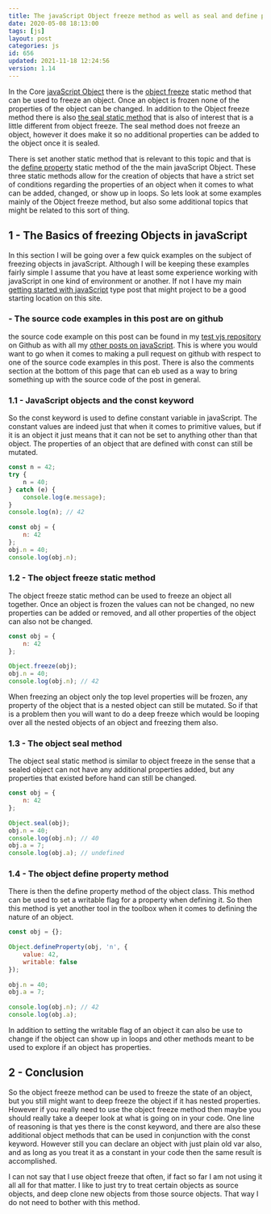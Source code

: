 ```yaml
---
title: The javaScript Object freeze method as well as seal and define property
date: 2020-05-08 18:13:00
tags: [js]
layout: post
categories: js
id: 656
updated: 2021-11-18 12:24:56
version: 1.14
---
```


In the Core [javaScript Object](https://developer.mozilla.org/en-US/docs/Web/JavaScript/Reference/Global_Objects/Object) there is the [object freeze](https://developer.mozilla.org/en-US/docs/Web/JavaScript/Reference/Global_Objects/Object/freeze) static method that can be used to freeze an object. Once an object is frozen none of the properties of the object can be changed. In addition to the Object freeze method there is also [the seal static method](https://developer.mozilla.org/en-US/docs/Web/JavaScript/Reference/Global_Objects/Object/seal) that is also of interest that is a little different from object freeze. The seal method does not freeze an object, however it does make it so no additional properties can be added to the object once it is sealed. 

There is set another static method that is relevant to this topic and that is the [define property](https://developer.mozilla.org/en-US/docs/Web/JavaScript/Reference/Global_Objects/Object/defineProperty) static method of the the main javaScript Object. These three static methods allow for the creation of objects that have a strict set of conditions regarding the properties of an object when it comes to what can be added, changed, or show up in loops. So lets look at some examples mainly of the Object freeze method, but also some additional topics that might be related to this sort of thing.

<!-- more -->

## 1 - The Basics of freezing Objects in javaScript

In this section I will be going over a few quick examples on the subject of freezing objects in javaScript. Although I will be keeping these examples fairly simple I assume that you have at least some experience working with javaScript in one kind of environment or another. If not I have my main [getting started with javaScript](/2018/11/27/js-getting-started/) type post that might project to be a good starting location on this site.

### - The source code examples in this post are on github

the source code example on this post can be found in my [test vjs repository](https://github.com/dustinpfister/test_vjs/tree/master/for_post/js-javascript-object-freeze-seal-and-define-property/s1-basics) on Github as with all my [other posts on javaScript](/categories/js/). This is where you would want to go when it comes to making a pull request on github with respect to one of the source code examples in this post. There is also the comments section at the bottom of this page that can eb used as a way to bring something up with the source code of the post in general.

### 1.1 - JavaScript objects and the const keyword

So the const keyword is used to define constant variable in javaScript. The constant values are indeed just that when it comes to primitive values, but if it is an object it just means that it can not be set to anything other than that object. The properties of an object that are defined with const can still be mutated.

```js
const n = 42;
try {
    n = 40;
} catch (e) {
    console.log(e.message);
}
console.log(n); // 42
 
const obj = {
    n: 42
};
obj.n = 40;
console.log(obj.n);
```

### 1.2 - The object freeze static method

The object freeze static method can be used to freeze an object all together. Once an object is frozen the values can not be changed, no new properties can be added or removed, and all other properties of the object can also not be changed.

```js
const obj = {
    n: 42
};
 
Object.freeze(obj);
obj.n = 40;
console.log(obj.n); // 42
```

When freezing an object only the top level properties will be frozen, any property of the object that is a nested object can still be mutated. So if that is a problem then you will want to do a deep freeze which would be looping over all the nested objects of an object and freezing them also.

### 1.3 - The object seal method

The object seal static method is similar to object freeze in the sense that a sealed object can not have any additional properties added, but any properties that existed before hand can still be changed.

```js
const obj = {
    n: 42
};
 
Object.seal(obj);
obj.n = 40;
console.log(obj.n); // 40
obj.a = 7;
console.log(obj.a); // undefined
```

### 1.4 - The object define property method

There is then the define property method of the object class. This method can be used to set a writable flag for a property when defining it. So then this method is yet another tool in the toolbox when it comes to defining the nature of an object.

```js
const obj = {};
 
Object.defineProperty(obj, 'n', {
    value: 42,
    writable: false
});
 
obj.n = 40;
obj.a = 7;
 
console.log(obj.n); // 42
console.log(obj.a);
```

In addition to setting the writable flag of an object it can also be use to change if the object can show up in loops and other methods meant to be used to explore if an object has properties.

## 2 - Conclusion

So the object freeze method can be used to freeze the state of an object, but you still might want to deep freeze the object if it has nested properties. However if you really need to use the object freeze method then maybe you should really take a deeper look at what is going on in your code. One line of reasoning is that yes there is the const keyword, and there are also these additional object methods that can be used in conjunction with the const keyword. However still you can declare an object with just plain old var also, and as long as you treat it as a constant in your code then the same result is accomplished.

I can not say that I use object freeze that often, if fact so far I am not using it all all for that matter. I like to just try to treat certain objects as source objects, and deep clone new objects from those source objects. That way I do not need to bother with this method.

